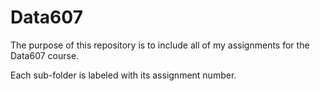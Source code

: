 # Data607

The purpose of this repository is to include all of my assignments for the Data607 course.

Each sub-folder is labeled with its assignment number.
